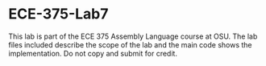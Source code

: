 # ECE-375-Lab7
This lab is part of the ECE 375 Assembly Language course at OSU. The lab files included describe the scope of the lab and the main code shows the implementation.
Do not copy and submit for credit.

